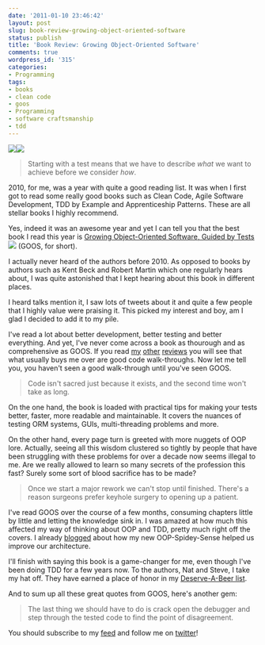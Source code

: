 ```yaml
---
date: '2011-01-10 23:46:42'
layout: post
slug: book-review-growing-object-oriented-software
status: publish
title: 'Book Review: Growing Object-Oriented Software'
comments: true
wordpress_id: '315'
categories:
- Programming
tags:
- books
- clean code
- goos
- Programming
- software craftsmanship
- tdd
---
```


[![](http://codelord.net/wp-content/uploads/2010/12/goos.jpg)](http://www.amazon.com/gp/product/0321503627?ie=UTF8&tag=thcodu02-20&linkCode=as2&camp=1789&creative=9325&creativeASIN=0321503627)![](http://www.assoc-amazon.com/e/ir?t=thcodu02-20&l=as2&o=1&a=0321503627)



> Starting with a test means that we have to describe _what_ we want to achieve before we consider _how_.






2010, for me, was a year with quite a good reading list. It was when I first got to read some really good books such as Clean Code, Agile Software Development, TDD by Example and  Apprenticeship Patterns. These are all stellar books I highly recommend.

Yes, indeed it was an awesome year and yet I can tell you that the best book I read this year is [Growing Object-Oriented Software, Guided by Tests](http://www.amazon.com/gp/product/0321503627?ie=UTF8&tag=thcodu02-20&linkCode=as2&camp=1789&creative=9325&creativeASIN=0321503627)![](http://www.assoc-amazon.com/e/ir?t=thcodu02-20&l=as2&o=1&a=0321503627) (GOOS, for short).

I actually never heard of the authors before 2010. As opposed to books by authors such as Kent Beck and Robert Martin which one regularly hears about, I was quite astonished that I kept hearing about this book in different places.

I heard talks mention it, I saw lots of tweets about it and quite a few people that I highly value were praising it. This picked my interest and boy, am I glad I decided to add it to my pile.

I've read a lot about better development, better testing and better everything. And yet, I've never come across a book as thourough and as comprehensive as GOOS. If you read [my](http://www.codelord.net/2010/06/15/book-review-clean-code/) [other](http://www.codelord.net/2010/05/02/agile-software-development-you-will-never-code-the-same-again/) [reviews](http://www.codelord.net/2010/01/12/every-coder-should-read-tdd-by-example/) you will see that what usually buys me over are good code walk-throughs. Now let me tell you, you haven't seen a good walk-through until you've seen GOOS.


> Code isn't sacred just because it exists, and the second time won't take as long.


On the one hand, the book is loaded with practical tips for making your tests better, faster, more readable and maintainable. It covers the nuances of testing ORM systems, GUIs, multi-threading problems and more.

On the other hand, every page turn is greeted with more nuggets of OOP lore. Actually, seeing all this wisdom clustered so tightly by people that have been struggling with these problems for over a decade now seems illegal to me. Are we really allowed to learn so many secrets of the profession this fast? Surely some sort of blood sacrifice has to be made?


> Once we start a major rework we can't stop until finished. There's a reason surgeons prefer keyhole surgery to opening up a patient.


I've read GOOS over the course of a few months, consuming chapters little by little and letting the knowledge sink in. I was amazed at how much this affected my way of thinking about OOP and TDD, pretty much right off the covers. I already [blogged](http://www.codelord.net/2010/12/18/adding-goos-sauce-to-gwt-mvp/) about how my new OOP-Spidey-Sense helped us improve our architecture.

I'll finish with saying this book is a game-changer for me, even though I've been doing TDD for a few years now. To the authors, Nat and Steve, I take my hat off. They have earned a place of honor in my [Deserve-A-Beer list](http://twitter.com/#!/avivby/deserve-a-beer).

And to sum up all these great quotes from GOOS, here's another gem:


> The last thing we should have to do is crack open the debugger and step through the tested code to find the point of disagreement.


You should subscribe to my [feed](http://feeds.feedburner.com/TheCodeDump) and follow me on [twitter](http://twitter.com/avivby)!



